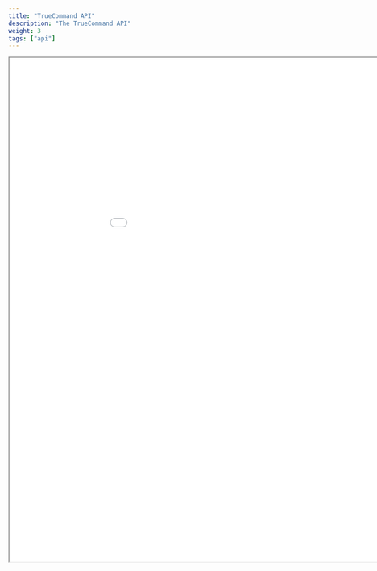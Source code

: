 ```yaml
---
title: "TrueCommand API"
description: "The TrueCommand API"
weight: 3
tags: ["api"]
---
```



<iframe id="inlineFrame"
    title="Inline Frame"
    width="1000"
    height="1000"
    src="../tc-api/index.html">
</iframe>
